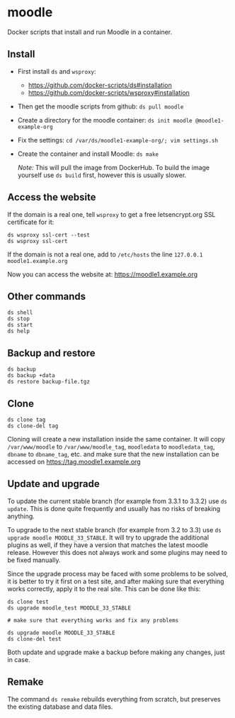 moodle
======

Docker scripts that install and run Moodle in a container.

## Install

  - First install `ds` and `wsproxy`:
     + https://github.com/docker-scripts/ds#installation
     + https://github.com/docker-scripts/wsproxy#installation

  - Then get the moodle scripts from github: `ds pull moodle`

  - Create a directory for the moodle container: `ds init moodle @moodle1-example-org`

  - Fix the settings: `cd /var/ds/moodle1-example-org/; vim settings.sh`

  - Create the container and install Moodle: `ds make`

    *Note:* This will pull the image from DockerHub. To build the
    image yourself use `ds build` first, however this is usually
    slower.


## Access the website

If the domain is a real one, tell `wsproxy` to get a free
letsencrypt.org SSL certificate for it:
```
ds wsproxy ssl-cert --test
ds wsproxy ssl-cert
```

If the domain is not a real one, add to `/etc/hosts` the line
`127.0.0.1 moodle1.example.org`

Now you can access the website at: https://moodle1.example.org


## Other commands

```
ds shell
ds stop
ds start
ds help
```

## Backup and restore

```
ds backup
ds backup +data
ds restore backup-file.tgz
```

## Clone

```
ds clone tag
ds clone-del tag
```

Cloning will create a new installation inside the same container. It
will copy `/var/www/moodle` to `/var/www/moodle_tag`, `moodledata` to
`moodledata_tag`, `dbname` to `dbname_tag`, etc. and make sure that
the new installation can be accessed on
https://tag.moodle1.example.org


## Update and upgrade

To update the current stable branch (for example from 3.3.1 to 3.3.2)
use `ds update`. This is done quite frequently and usually has no
risks of breaking anything.

To upgrade to the next stable branch (for example from 3.2 to 3.3) use
`ds upgrade moodle MOODLE_33_STABLE`. It will try to upgrade the
additional plugins as well, if they have a version that matches the
latest moodle release. However this does not always work and some
plugins may need to be fixed manually.

Since the upgrade process may be faced with some problems to be solved,
it is better to try it first on a test site, and after making sure that
everything works correctly, apply it to the real site. This can be done
like this:
```
ds clone test
ds upgrade moodle_test MOODLE_33_STABLE

# make sure that everything works and fix any problems

ds upgrade moodle MOODLE_33_STABLE
ds clone-del test
```

Both update and upgrade make a backup before making any changes, just
in case.


## Remake

The command `ds remake` rebuilds everything from scratch, but
preserves the existing database and data files.
